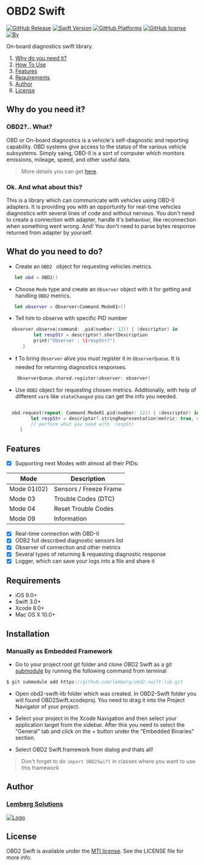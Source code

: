 
# OBD2 Swift

[![GitHub Release](https://img.shields.io/badge/release-none-red.svg)](https://github.com/lemberg/obd2-swift-lib)
[![Swift Version](https://img.shields.io/badge/Swift-3.1%2B-orange.svg?style=flat)](http://cocoapods.org/pods/PermissionsService) 
[![GitHub Platforms](https://img.shields.io/badge/platform-ios%20%7C%20macos%20-brightgreen.svg)](https://github.com/lemberg/obd2-swift-lib)
[![GitHub license](https://img.shields.io/badge/license-MIT-lightgrey.svg)](https://github.com/lemberg/obd2-swift-lib/blob/dev/LICENSE) 
[![By](https://img.shields.io/badge/By-Lemberg%20Solutions%20Limited-blue.svg?style=flat)](http://cocoapods.org/pods/PermissionsService)

On-board diagnostics swift library. 

1. [Why do you need it?](https://github.com/lemberg/obd2-swift-lib#why-you-need-it)
1. [How To Use](https://github.com/lemberg/obd2-swift-lib#what-do-you-need-to-do)
1. [Features](https://github.com/lemberg/obd2-swift-lib#features)
1. [Requirements](https://github.com/lemberg/obd2-swift-lib#requirements)
1. [Author](https://github.com/lemberg/obd2-swift-lib#author)
1. [License](https://github.com/lemberg/obd2-swift-lib#license)


## Why do you need it?

### OBD2?.. What?
OBD or On-board diagnostics is a vehicle's self-diagnostic and reporting capability. OBD systems give access to the status of the various vehicle subsystems. 
Simply saing, OBD-II is a sort of computer which monitors emissions, mileage, speed, and other useful data.
 
> More details you can get [here](https://en.wikipedia.org/wiki/On-board_diagnostics). 

### Ok. And what about this?

This is a library which can communicate with vehicles using OBD-II adapters. It is providing you with an opportunity for real-time vehicles diagnostics with several lines of code and without nervous. You don't need to create a connection with adapter, handle it's behaviour, like reconnection when something went wrong. And! You don't need to parse bytes response returned from adapter by yourself. 

## What do you need to do? 

- Create an `OBD2 ` object for requesting vehicles metrics. 

```swift
   let obd = OBD2()
```

- Choose `Mode` type and create an `Observer` object with it for getting and handling `OBD2` metrics.  

```swift
   let observer = Observer<Command.Mode01>()
```

- Tell him to observe with specific PID number 

```swift
  observer.observe(command: .pid(number: 12)) { (descriptor) in
          let respStr = descriptor?.shortDescription
          print("Observer : \(respStr)")
      }
```

- :exclamation: To bring `Observer` alive you must register it in `ObserverQueue`. It is needed for returning diagnostics responses.  

```swift
    ObserverQueue.shared.register(observer: observer)
```

-  Use `ODB2` object for requesting chosen metrics. Additionally, with help of different `var`s like `stateChanged` you can get the info you needed. 

```swift

  obd.request(repeat: Command.Mode01.pid(number: 12)) { (descriptor) in
         let respStr = descriptor?.stringRepresentation(metric: true, rounded : true)
         // perform what you need with  respStr
     }

```

## Features

- [x] Supporting next Modes with almost all their PIDs:

Mode | Description
-----| -----------
Mode 01(02) | Sensors / Freeze Frame
Mode 03 | Trouble Codes (DTC)
Mode 04 | Reset Trouble Codes
Mode 09 | Information
 
- [x] Real-time connection with OBD-II
- [x] ODB2 full described diagnostic sensors list
- [x] Observer of connection and other metrics
- [x] Several types of returning & requesting diagnostic response
- [x] Logger, which can save your logs into a file and share it

## Requirements

- iOS 9.0+
- Swift 3.0+
- Xcode 8.0+
- Mac OS X 10.0+ 

## Installation
### Manually as Embedded Framework

* Go to your project root git folder and clone OBD2 Swift as a git [submodule](https://git-scm.com/docs/git-submodule) by running the following command from terminal

```swift
$ git submodule add https://github.com/lemberg/obd2-swift-lib.git
```

* Open obd2-swift-lib folder which was created. In OBD2-Swift folder you will found OBD2Swift.xcodeproj. You need to drag it into the Project Navigator of your project.

* Select your project in the Xcode Navigation and then select your application target from the sidebar. After this you need to select the "General" tab and click on the + button under the "Embedded Binaries" section.

* Select OBD2 Swift.framework from dialog and thats all! 

> Don't forget to do `import OBD2Swift` in classes where you want to use this framework

## Author

### [Lemberg Solutions](http://lemberg.co.uk) 
[![Logo](http://lemberg.co.uk/sites/all/themes/lemberg/images/logo.png)](https://github.com/lemberg) 

## License

OBD2 Swift is available under the [MTI license](https://directory.fsf.org/wiki/License:MTI). See the LICENSE file for more info.
